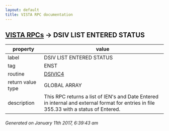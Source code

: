 ```yaml
---
layout: default
title: VISTA RPC documentation
---
```




## [VISTA RPCs](TableOfContent.md) &#8594; DSIV LIST ENTERED STATUS 

 property | value 
--- | --- 
 label | DSIV LIST ENTERED STATUS
 tag | ENST
 routine | [DSIVIC4](http://code.osehra.org/dox/Routine_DSIVIC4_source.html)
 return value type | GLOBAL ARRAY
 description | This RPC returns a list of IEN's and Date Entered in internal and external format for entries in file 355.33 with a status of Entered.




 ###### Generated on January 11th 2017, 6:39:43 am